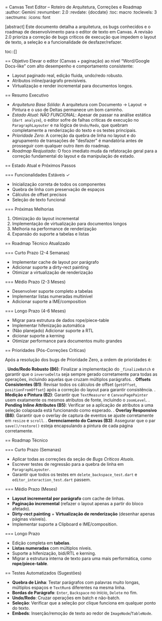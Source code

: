 = Canvas Text Editor – Roteiro de Arquitetura, Correções e Roadmap
:author: Gemini
:revnumber: 2.0
:revdate: {docdate}
:toc: macro
:toclevels: 3
:sectnums:
:icons: font

[abstract]
Este documento detalha a arquitetura, os bugs conhecidos e o roadmap de desenvolvimento para o editor de texto em Canvas. 
A revisão 2.0 prioriza a correção de bugs críticos de execução que impedem o layout de texto, a seleção e a funcionalidade de desfazer/refazer.

toc::[]

== Objetivo
Elevar o editor (Canvas + paginação) ao nível “Word/Google Docs-like” com alto desempenho e comportamento consistente:

* Layout paginado real, edição fluida, undo/redo robusto.
* Atributos inline/parágrafo previsíveis.
* Virtualização e render incremental para documentos longos.

== Resumo Executivo
* *Arquitetura Base Sólida*: A arquitetura com Documento -> Layout -> Pintura e o uso de Deltas permanece um bom caminho.
* *Estado Atual: NÃO FUNCIONAL*: Apesar de passar na análise estática (`dart analyze`), 
o editor sofre de falhas críticas de execução no `ParagraphLayouter` e na lógica de `Undo/Redo`, que quebram completamente a renderização do texto e os testes principais.
* *Prioridade Zero*: A correção da quebra de linha no layout e do agrupamento de transações de "desfazer" é mandatória antes de prosseguir com qualquer outro item do roadmap.
* *Roadmap Reajustado*: O foco imediato muda da refatoração geral para a correção fundamental do layout e da manipulação de estado.


== Estado Atual e Próximos Passos

=== Funcionalidades Estáveis ✓
* Inicialização correta de todos os componentes
* Quebra de linha com preservação de espaços
* Cálculos de offset precisos
* Seleção de texto funcional

=== Próximas Melhorias
1. Otimização do layout incremental
2. Implementação de virtualização para documentos longos
3. Melhoria na performance de renderização
4. Expansão do suporte a tabelas e listas

== Roadmap Técnico Atualizado

=== Curto Prazo (2-4 Semanas)
* Implementar cache de layout por parágrafo
* Adicionar suporte a dirty-rect painting
* Otimizar a virtualização de renderização

=== Médio Prazo (2-3 Meses)
* Desenvolver suporte completo a tabelas
* Implementar listas numeradas multinível
* Adicionar suporte a IME/composition

=== Longo Prazo (4-6 Meses)
* Migrar para estrutura de dados rope/piece-table
* Implementar hifenização automática
* (Não planejado) Adicionar suporte a RTL 
* dicionar suporte a kerning
* Otimizar performance para documentos muito grandes

== Prioridades (Pós-Correções Críticas)

Após a resolução dos bugs de Prioridade Zero, a ordem de prioridades é:

. **Undo/Redo Robusto (B6)**: Finalizar a implementação do `_finalizeBatch` e garantir que o `inverseDelta` seja sempre gerado corretamente para todas as operações, incluindo aquelas que cruzam múltiplos parágrafos.
. **Offsets Consistentes (B1)**: Revisar todos os cálculos de offset (`getOffset`, `positionFromOffset`) após a correção do layout para garantir consistência.
. **Medição e Pintura (B2)**: Garantir que `TextMeasurer` e `CanvasPagePainter` usem exatamente os mesmos atributos de fonte, incluindo o `zoomLevel`.
. **Pending Inline Attributes (B5)**: Verificar se a aplicação de atributos a uma seleção colapsada está funcionando como esperado.
. **Overlay Responsivo (B8)**: Garantir que o overlay de captura de eventos se ajuste corretamente em `resize` e `scroll`.
. **Gerenciamento do Canvas (B3)**: Assegurar que o par `save()/restore()` esteja encapsulando a pintura de cada página corretamente.



== Roadmap Técnico

=== Curto Prazo (Semanas)
* Aplicar todas as correções da seção de *Bugs Críticos Atuais*.
* Escrever testes de regressão para a quebra de linha em `ParagraphLayouter`.
* Garantir que todos os testes em `delete_backspace_test.dart` e `editor_interaction_test.dart` passem.

=== Médio Prazo (Meses)
* **Layout incremental por parágrafo** com cache de linhas.
* **Paginação incremental** (refazer o layout apenas a partir do bloco afetado).
* **Dirty-rect painting** + **Virtualização de renderização** (desenhar apenas páginas visíveis).
* Implementar suporte a Clipboard e IME/composition.

=== Longo Prazo
* Edição completa em **tabelas**.
* **Listas numeradas** com múltiplos níveis.
* Suporte a hifenização, bidi/RTL e kerning.
* Migrar a estrutura interna de texto para uma mais performática, como **rope/piece-table**.

== Testes Automatizados (Sugestões)
* **Quebra de Linha**: Testar parágrafos com palavras muito longas, múltiplos espaços e `TextRun`s diferentes na mesma linha.
* **Bordas de Parágrafo**: `Enter`, `Backspace` no início, `Delete` no fim.
* **Undo/Redo**: Cruzar operações em batch e não-batch.
* **Seleção**: Verificar que a seleção por clique funciona em qualquer ponto do texto.
* **Embeds**: Inserção/remoção de texto ao redor de `ImageNode`/`TableNode`.

